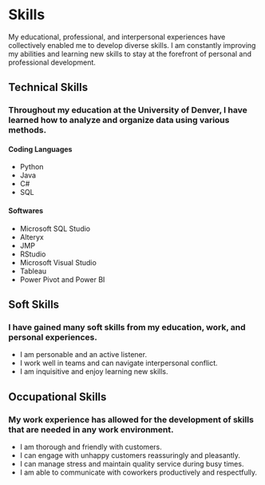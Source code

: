 # Skills
My educational, professional, and interpersonal experiences have collectively enabled me to develop diverse skills. I am constantly improving my abilities and learning new skills to stay at the forefront of personal and professional development.
## Technical Skills 
### Throughout my education at the University of Denver, I have learned how to analyze and organize data using various methods. 
#### Coding Languages
- Python
- Java
- C#
- SQL
#### Softwares
- Microsoft SQL Studio
- Alteryx
- JMP
- RStudio
- Microsoft Visual Studio
- Tableau
- Power Pivot and Power BI
## Soft Skills
### I have gained many soft skills from my education, work, and personal experiences. 
- I am personable and an active listener.
- I work well in teams and can navigate interpersonal conflict.
- I am inquisitive and enjoy learning new skills. 
## Occupational Skills
### My work experience has allowed for the development of skills that are needed in any work environment. 
- I am thorough and friendly with customers.
- I can engage with unhappy customers reassuringly and pleasantly.
- I can manage stress and maintain quality service during busy times.
- I am able to communicate with coworkers productively and respectfully. 
